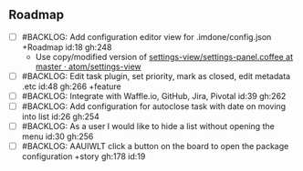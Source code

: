 Roadmap
----
- [ ] #BACKLOG: Add configuration editor view for .imdone/config.json +Roadmap id:18 gh:248
  - Use copy/modified version of [settings-view/settings-panel.coffee at master · atom/settings-view](https://github.com/atom/settings-view/blob/master/lib/settings-panel.coffee)
- [ ] #BACKLOG: Edit task plugin, set priority, mark as closed, edit metadata .etc id:48 gh:266 +feature
- [ ] #BACKLOG: Integrate with Waffle.io, GitHub, Jira, Pivotal id:39 gh:262
- [ ] #BACKLOG: Add configuration for autoclose task with date on moving into list id:26 gh:254
- [ ] #BACKLOG: As a user I would like to hide a list without opening the menu id:30 gh:256
- [ ] #BACKLOG: AAUIWLT click a button on the board to open the package configuration +story gh:178 id:19

